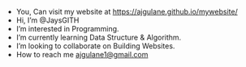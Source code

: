 - You, Can visit my website at https://ajgulane.github.io/mywebsite/
- Hi, I’m @JaysGITH
- I’m interested in Programming.
- I’m currently learning Data Structure & Algorithm.
- I’m looking to collaborate on Building Websites.
- How to reach me ajgulane1@gmail.com

<!---
JaysGITH/JaysGITH is a ✨ special ✨ repository because its `README.md` (this file) appears on your GitHub profile.
You can click the Preview link to take a look at your changes.
--->
